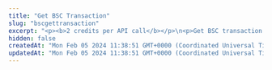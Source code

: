 ```yaml
---
title: "Get BSC Transaction"
slug: "bscgettransaction"
excerpt: "<p><b>2 credits per API call</b></p>\n<p>Get BSC transaction by transaction hash.</p>"
hidden: false
createdAt: "Mon Feb 05 2024 11:38:51 GMT+0000 (Coordinated Universal Time)"
updatedAt: "Mon Feb 05 2024 11:38:51 GMT+0000 (Coordinated Universal Time)"
---
```

